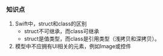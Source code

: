 ### 知识点
1. Swift中，struct和class的区别
 	* struct不可继承，而class可继承
 	* struct是值类型，而class是引用类型（浅拷贝和深拷贝）。
2. 模型中不应拥有UI相关的元素，例如Image或控件